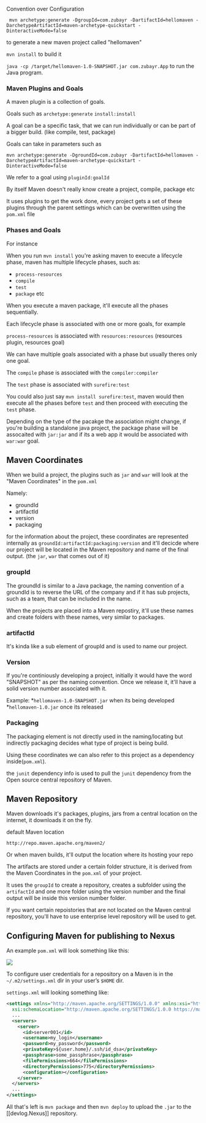 
Convention over Configuration

` mvn archetype:generate -DgroupId=com.zubayr -DartifactId=hellomaven -DarchetypeArtifactId=maven-archetype-quickstart -DinteractiveMode=false`

to generate a new maven project called "hellomaven"

`mvn install` to build it

`java -cp /target/hellomaven-1.0-SNAPSHOT.jar com.zubayr.App` to run the Java program.

### Maven Plugins and Goals

A maven plugin is a collection of goals.

Goals such as `archetype:generate` `install:install`

A goal can be a specific task, that we can run individually or can be part of a bigger build. (like compile, test, package)

Goals can take in parameters such as

`mvn archetype:generate -DgroundId=com.zubayr -DartifactId=hellomaven -DarchetypeArtifactId=maven-archetype-quickstart -DinteractiveMode=false`

We refer to a goal using `pluginId:goalId`

By itself Maven doesn't really know create a project, compile, package etc

It uses plugins to get the work done, every project gets a set of these plugins through the parent settings which can be overwritten using the `pom.xml` file

### Phases and Goals

For instance

When you run `mvn install` you're asking maven to execute a lifecycle phase, maven has multiple lifecycle phases, such as:

- `process-resources`
- `compile`
- `test`
- `package` etc

When you execute a maven package, it'll execute all the phases sequentially.

Each lifecycle phase is associated with one or more goals, for example

`process-resources` is associated with `resources:resources` (resources plugin, resources goal)

We can have multiple goals associated with a phase but usually theres only one goal.

The `compile` phase is associated with the `compiler:compiler`

The `test` phase is associated with `surefire:test`

You could also just say `mvn install surefire:test`, maven would then execute all the phases before `test` and then proceed with executing the `test` phase.

Depending on the type of the pacakge the association might change, if you're building a standalone java project, the package phase will be assocaited with `jar:jar` and if its a web app it would be associated with `war:war` goal.

## Maven Coordinates

When we build a project, the plugins such as `jar` and `war` will look at the "Maven Coordinates" in the `pom.xml`

Namely:

- groundId
- artifactId
- version
- packaging

for the information about the project, these coordinates are represented internally as `groundId:artifactId:packaging:version` and it'll decicde where our project will be located in the Maven repository and name of the final output. (the `jar`, `war` that comes out of it)

### groupId

The groundId is similar to a Java package, the naming convention of a groundId is to reverse the URL of the company and if it has sub projects, such as a team, that can be included in the name.

When the projects are placed into a Maven repostiry, it'll use these names and create folders with these names, very similar to packages.

### artifactId

It's kinda like a sub element of groupId and is used to name our project.

### Version

If you're continiously developing a project, initially it would have the word "SNAPSHOT" as per the naming convention. Once we release it, it'll have a solid version number associated with it.

Example: \*`hellomaven-1.0-SNAPSHOT.jar` when its being developed \*`hellomaven-1.0.jar` once its released

### Packaging

The packaging element is not directly used in the naming/locating but indirectly packaging decides what type of project is being build.

Using these coordinates we can also refer to this project as a dependency inside(`pom.xml`).

the `junit` dependency info is used to pull the `junit` dependency from the Open source central repository of Maven.

## Maven Repository

Maven downloads it's packages, plugins, jars from a central location on the internet, it downloads it on the fly.

default Maven location

`http://repo.maven.apache.org/maven2/`

Or when maven builds, it'll output the location where its hosting your repo

The artifacts are stored under a certain folder structure, it is derived from the Maven Coordinates in the `pom.xml` of your project.

It uses the `groupId` to create a repository, creates a subfolder using the `artifactId` and one more folder using the version number and the final output will be inside this version number folder.

If you want certain repoistories that are not located on the Maven central repository, you'll have to use enterprise level repository will be used to get.

## Configuring Maven for publishing to Nexus

An example `pom.xml` will look something like this:

![](https://res.cloudinary.com/zubayr/image/upload/v1654647915/wiki/ps52q6penyp1thbar1pi.png)

To configure user credentials for a repository on a Maven is in the `~/.m2/settings.xml` dir in your user’s `$HOME` dir.

`settings.xml` will looking something like:

```xml
<settings xmlns="http://maven.apache.org/SETTINGS/1.0.0" xmlns:xsi="http://www.w3.org/2001/XMLSchema-instance"
  xsi:schemaLocation="http://maven.apache.org/SETTINGS/1.0.0 https://maven.apache.org/xsd/settings-1.0.0.xsd">
  ...
  <servers>
    <server>
      <id>server001</id>
      <username>my_login</username>
      <password>my_password</password>
      <privateKey>${user.home}/.ssh/id_dsa</privateKey>
      <passphrase>some_passphrase</passphrase>
      <filePermissions>664</filePermissions>
      <directoryPermissions>775</directoryPermissions>
      <configuration></configuration>
    </server>
  </servers>
  ...
</settings>
```

All that's left is `mvn package` and then `mvn deploy` to upload the `.jar` to the [[devlog.Nexus]] repository.
